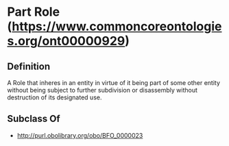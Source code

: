 # Part Role (https://www.commoncoreontologies.org/ont00000929)

## Definition
A Role that inheres in an entity in virtue of it being part of some other entity without being subject to further subdivision or disassembly without destruction of its designated use.

## Subclass Of
- http://purl.obolibrary.org/obo/BFO_0000023

